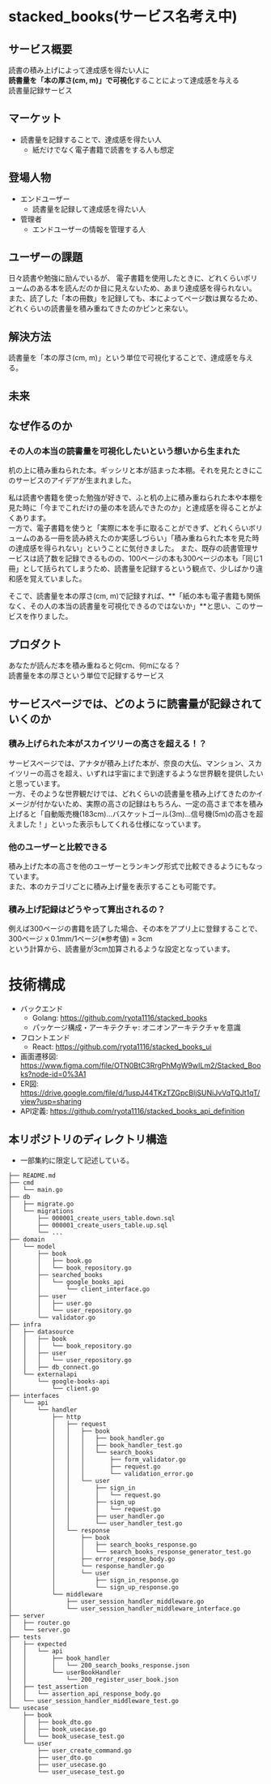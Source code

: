 # stacked_books(サービス名考え中)

## サービス概要

読書の積み上げによって達成感を得たい人に<br>
**読書量を「本の厚さ(cm, m)」で可視化**することによって達成感を与える<br>
読書量記録サービス

## マーケット
- 読書量を記録することで、達成感を得たい人
  - 紙だけでなく電子書籍で読書をする人も想定

## 登場人物
- エンドユーザー
  - 読書量を記録して達成感を得たい人
- 管理者
  - エンドユーザーの情報を管理する人

## ユーザーの課題
日々読書や勉強に励んでいるが、
電子書籍を使用したときに、どれくらいボリュームのある本を読んだのか目に見えないため、あまり達成感を得られない。<br>
また、読了した「本の冊数」を記録しても、本によってページ数は異なるため、どれくらいの読書量を積み重ねてきたのかピンと来ない。

## 解決方法
読書量を「本の厚さ(cm, m)」という単位で可視化することで、達成感を与える。

## 未来


## なぜ作るのか

### その人の本当の読書量を可視化したいという想いから生まれた

机の上に積み重ねられた本。ギッシリと本が詰まった本棚。それを見たときにこのサービスのアイデアが生まれました。<br>

私は読書や書籍を使った勉強が好きで、ふと机の上に積み重ねられた本や本棚を見た時に「今までこれだけの量の本を読んできたのか」と達成感を得ることがよくあります。<br>
一方で、電子書籍を使うと「実際に本を手に取ることができず、どれくらいボリュームのある一冊を読み終えたのか実感しづらい」「積み重ねられた本を見た時の達成感を得られない」ということに気付きました。
また、既存の読書管理サービスは読了数を記録できるものの、100ページの本も300ページの本も「同じ1冊」として括られてしまうため、読書量を記録するという観点で、少しばかり違和感を覚えていました。<br>

そこで、読書量を本の厚さ(cm, m)で記録すれば、**「紙の本も電子書籍も関係なく、その人の本当の読書量を可視化できるのではないか」**と思い、このサービスを作りました。

## プロダクト
あなたが読んだ本を積み重ねると何cm、何mになる？<br>
読書量を本の厚さという単位で記録するサービス

## サービスページでは、どのように読書量が記録されていくのか

### 積み上げられた本がスカイツリーの高さを超える！？
サービスページでは、アナタが積み上げた本が、奈良の大仏、マンション、スカイツリーの高さを超え、いずれは宇宙にまで到達するような世界観を提供したいと思っています。<br>
一方、そのような世界観だけでは、どれくらいの読書量を積み上げてきたのかイメージが付かないため、実際の高さの記録はもちろん、一定の高さまで本を積み上げると「自動販売機(183cm)...バスケットゴール(3m)...信号機(5m)の高さを超えました！」といった表示もしてくれる仕様になっています。

### 他のユーザーと比較できる
積み上げた本の高さを他のユーザーとランキング形式で比較できるようにもなっています。<br>
また、本のカテゴリごとに積み上げ量を表示することも可能です。<br>

### 積み上げ記録はどうやって算出されるの？
例えば300ページの書籍を読了した場合、その本をアプリ上に登録することで、<br>
300ページ x 0.1mm/1ページ(※参考値) = 3cm<br>
という計算から、読書量が3cm加算されるような設定となっています。


# 技術構成
- バックエンド
  - Golang: https://github.com/ryota1116/stacked_books
  - パッケージ構成・アーキテクチャ: オニオンアーキテクチャを意識
- フロントエンド
  - React: https://github.com/ryota1116/stacked_books_ui
- 画面遷移図: https://www.figma.com/file/OTN0BtC3RrgPhMgW9wILm2/Stacked_Books?node-id=0%3A1
- ER図: https://drive.google.com/file/d/1uspJ44TKzTZGpcBljSUNiJvVqTQJt1qT/view?usp=sharing
- API定義: https://github.com/ryota1116/stacked_books_api_definition

## 本リポジトリのディレクトリ構造
- 一部集約に限定して記述している。

```
├── README.md
├── cmd
│   └── main.go
├── db
│   ├── migrate.go
│   └── migrations
│       ├── 000001_create_users_table.down.sql
│       ├── 000001_create_users_table.up.sql
│       └── ...
├── domain
│   └── model
│       ├── book
│       │   ├── book.go
│       │   └── book_repository.go
│       ├── searched_books
│       │   └── google_books_api
│       │       └── client_interface.go
│       ├── user
│       │   ├── user.go
│       │   └── user_repository.go
│       └── validator.go
├── infra
│   ├── datasource
│   │   ├── book
│   │   │   └── book_repository.go
│   │   ├── user
│   │   │   └── user_repository.go
│   │   ├── db_connect.go
│   └── externalapi
│       └── google-books-api
│           └── client.go
├── interfaces
│   └── api
│       └── handler
│           ├── http
│           │   ├── request
│           │   │   ├── book
│           │   │   │   ├── book_handler.go
│           │   │   │   ├── book_handler_test.go
│           │   │   │   └── search_books
│           │   │   │       ├── form_validator.go
│           │   │   │       ├── request.go
│           │   │   │       └── validation_error.go
│           │   │   └── user
│           │   │       ├── sign_in
│           │   │       │   └── request.go
│           │   │       ├── sign_up
│           │   │       │   └── request.go
│           │   │       ├── user_handler.go
│           │   │       └── user_handler_test.go
│           │   └── response
│           │       ├── book
│           │       │   ├── search_books_response.go
│           │       │   └── search_books_response_generator_test.go
│           │       ├── error_response_body.go
│           │       └── response_handler.go
│           │       └── user
│           │           ├── sign_in_response.go
│           │           └── sign_up_response.go
│           └── middleware
│               ├── user_session_handler_middleware.go
│               └── user_session_handler_middleware_interface.go
├── server
│   ├── router.go
│   └── server.go
├── tests
│   ├── expected
│   │   └── api
│   │       ├── book_handler
│   │       │   └── 200_search_books_response.json
│   │       └── userBookHandler
│   │           └── 200_register_user_book.json
│   ├── test_assertion
│   │   └── assertion_api_response_body.go
│   └── user_session_handler_middleware_test.go
└── usecase
    ├── book
    │   ├── book_dto.go
    │   ├── book_usecase.go
    │   └── book_usecase_test.go
    └── user
        ├── user_create_command.go
        ├── user_dto.go
        ├── user_usecase.go
        └── user_usecase_test.go

```
